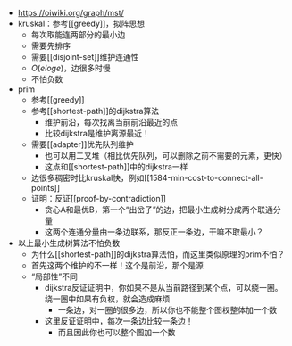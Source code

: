 - https://oiwiki.org/graph/mst/
- kruskal：参考[[greedy]]，拟阵思想
  - 每次取能连两部分的最小边
  - 需要先排序
  - 需要[[disjoint-set]]维护连通性
  - $O(eloge)$，边很多时慢
  - 不怕负数
- prim
  - 参考[[greedy]]
  - 参考[[shortest-path]]的dijkstra算法
    - 维护前沿，每次找离当前前沿最近的点
    - 比较dijkstra是维护离源最近！
  - 需要[[adapter]]优先队列维护
    - 也可以用二叉堆（相比优先队列，可以删除之前不需要的元素，更快）
    - 这点和[[shortest-path]]中的dijkstra一样
  - 边很多稠密时比kruskal快，例如[[1584-min-cost-to-connect-all-points]]
  - 证明：反证[[proof-by-contradiction]]
    - 贪心A和最优B，第一个“出岔子”的边，把最小生成树分成两个联通分量
    - 这两个连通分量由一条边联系，那反正一条边，干嘛不取最小？
- 以上最小生成树算法不怕负数
  - 为什么[[shortest-path]]的dijkstra算法怕，而这里类似原理的prim不怕？
  - 首先这两个维护的不一样！这个是前沿，那个是源
  - “局部性”不同
    - dijkstra反证证明中，你如果不是从当前路径到某个点，可以绕一圈。绕一圈中如果有负权，就会造成麻烦
      - 一条边，对一圈的很多边，所以你也不能整个图权整体加一个数
    - 这里反证证明中，每次一条边比较一条边！
      - 而且因此你也可以整个图加一个数